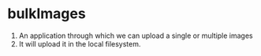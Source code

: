 # bulkImages
1. An application through which we can upload a single or multiple images
2. It will upload it in the local filesystem.
